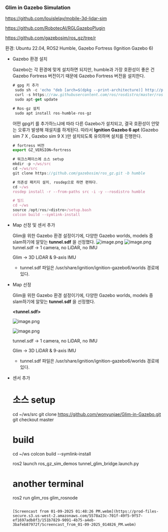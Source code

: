 ### Glim in Gazebo Simulation

https://github.com/louislelay/mobile-3d-lidar-sim

https://github.com/RobotecAI/RGLGazeboPlugin

https://github.com/gazebosim/ros_gz/tree/r

환경: Ubuntu 22.04, ROS2 Humble, Gazebo Fortress (Ignition Gazebo 6)

- Gazebo 환경 설치
    
    Gazebo는 각 환경에 맞게 설치하면 되지만, humble과 가장 호환성이 좋은 건 Gazebo Fortress 버전이기 때문에 Gazebo Fortress 버전을 설치한다. 
    
    ```jsx
    # gpg 키 추가
     sudo sh -c 'echo "deb [arch=$(dpkg --print-architecture)] http://packages.ros.org/ros2/ubuntu $(lsb_release -cs) main" > /etc/apt/sources.list.d/ros2-latest.list'
     curl -s https://raw.githubusercontent.com/ros/rosdistro/master/ros.asc | sudo apt-key add -
     sudo apt-get update
    
    # Ros-gz 설치 
     sudo apt install ros-humble-ros-gz
    ```
    
    어떤 gpg키 를 추가하느냐에 따라 다른 Gazebo가 설치되고, 결국 호환성이 안맞는 오류가 발생해 재설치를 하게된다. 따라서 **Ignition Gazebo 6 apt** (Gazebo sim 7 X , Gazebo sim 9 X )만 설치되도록 유의하며 설치를 진행한다.
    
    ```jsx
    # fortress 버전
    export GZ_VERSION=fortress
    
    # 워크스페이스에 소스 setup
    mkdir -p ~/ws/src
    cd ~/ws/src
    git clone https://github.com/gazebosim/ros_gz.git -b humble
    
    # 의존성 패키지 설치, rosdep으로 하면 편하다.
    cd ~/ws
    rosdep install -r --from-paths src -i -y --rosdistro humble
    
    # 빌드
    cd ~/ws
    source /opt/ros/<distro>/setup.bash
    colcon build --symlink-install
    ```
    
- Map 선정 및 센서 추가
    
    Glim을 위한 Gazebo 환경 설정이기에, 다양한 Gazebo worlds, models 중 slam하기에 알맞는 **tunnel.sdf** 을 선정했다.
    ![image.png](https://prod-files-secure.s3.us-west-2.amazonaws.com/5578a23c-701f-49f5-9f57-ef1697adb8f3/a2431c31-9f3a-4475-8339-ecd944ddbc27/image.png)
    ![image.png](https://prod-files-secure.s3.us-west-2.amazonaws.com/5578a23c-701f-49f5-9f57-ef1697adb8f3/ccadb8af-fb55-4efd-8e8c-59ceb80450c6/image.png)
    tunnel.sdf → 1 camera, no LiDAR, no IMU
    
    Glim → 3D LiDAR & 9-axis IMU
    
    - tunnel.sdf 파일은 /usr/share/ignition/ignition-gazebo6/worlds 경로에 있다.
- Map 선정
    
    Glim을 위한 Gazebo 환경 설정이기에, 다양한 Gazebo worlds, models 중 slam하기에 알맞는 **tunnel.sdf** 을 선정했다.
    
    **<tunnel.sdf>**
    
    ![image.png](https://prod-files-secure.s3.us-west-2.amazonaws.com/5578a23c-701f-49f5-9f57-ef1697adb8f3/a2431c31-9f3a-4475-8339-ecd944ddbc27/image.png)
    
    ![image.png](https://prod-files-secure.s3.us-west-2.amazonaws.com/5578a23c-701f-49f5-9f57-ef1697adb8f3/ccadb8af-fb55-4efd-8e8c-59ceb80450c6/image.png)
    
    tunnel.sdf → 1 camera, no LiDAR, no IMU
    
    Glim → 3D LiDAR & 9-axis IMU
    
    - tunnel.sdf 파일은 /usr/share/ignition/ignition-gazebo6/worlds 경로에 있다.
    
- 센서 추가
  
    # 소스 setup
    cd ~/ws/src
    git clone https://github.com/wonyunjae/Glim-in-Gazebo.git
    git checkout master
    
    # build
    cd ~/ws 
    colcon build --symlink-install
    
    ros2 launch ros_gz_sim_demos tunnel_glim_bridge.launch.py
    
    # another terminal
    ros2 run glim_ros glim_rosnode
    
    ```
    
    [Screencast from 01-09-2025 01:48:26 PM.webm](https://prod-files-secure.s3.us-west-2.amazonaws.com/5578a23c-701f-49f5-9f57-ef1697adb8f3/151b7829-9091-4b75-a4eb-3bafeb87972f/Screencast_from_01-09-2025_014826_PM.webm)
